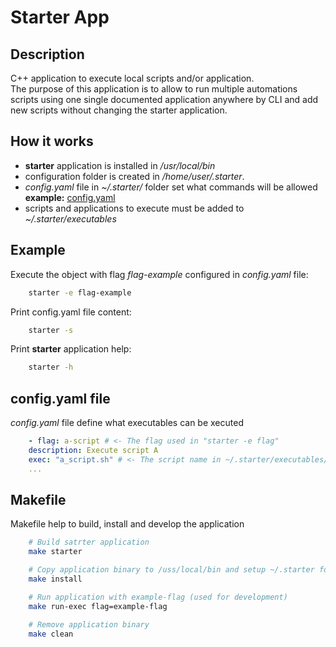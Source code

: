 # Starter App

## Description

C++ application to execute local scripts and/or application. \
The purpose of this application is to allow to run multiple automations scripts using one single documented application anywhere by CLI and add new scripts without changing the starter application.

## How it works

- **starter** application is installed in */usr/local/bin*
- configuration folder is created in */home/user/.starter*.
- *config.yaml* file in *~/.starter/* folder set what commands will be allowed **example:** [config.yaml](./src/config.yaml.template)
- scripts and applications to execute must be added to *~/.starter/executables*

## Example

Execute the object with flag *flag-example* configured in *config.yaml* file:

```bash
    starter -e flag-example
```

Print config.yaml file content:

```bash
    starter -s
```

Print **starter** application help:

```bash
    starter -h
```

## config.yaml file

*config.yaml* file define what executables can be xecuted

```yaml
    - flag: a-script # <- The flag used in "starter -e flag"
    description: Execute script A
    exec: "a_script.sh" # <- The script name in ~/.starter/executables/ to be executed
    ...
```

## Makefile

Makefile help to build, install and develop the application

```bash
    # Build satrter application
    make starter

    # Copy application binary to /uss/local/bin and setup ~/.starter folder
    make install

    # Run application with example-flag (used for development)
    make run-exec flag=example-flag

    # Remove application binary
    make clean
```
